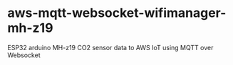 # aws-mqtt-websocket-wifimanager-mh-z19
ESP32 arduino MH-z19 CO2 sensor data to AWS IoT using MQTT over Websocket
